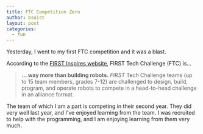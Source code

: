 ```yaml
---
title: FTC Competition Zero
author: bsoist
layout: post
categories:
  - fun
---
```


Yesterday, I went to my first FTC competition and it was a blast.

According to the [FIRST Inspires website](https://www.firstinspires.org/robotics/ftc), FIRST Tech Challenge (FTC) is...

> **... way more than building robots.** *FIRST* Tech Challenge teams (up to 15 team members, grades 7-12) are challenged to design, build, program, and operate robots to compete in a head-to-head challenge in an alliance format.

The team of which I am a part is competing in their second year. They did very well last year, and I've enjoyed learning from the team. I was recruited to help with the programming, and I am enjoying learning from them very much. 

